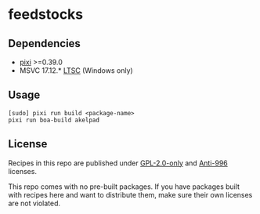 # feedstocks
## Dependencies
- [pixi][1] >=0.39.0
- MSVC 17.12.* [LTSC][2] (Windows only)
## Usage
```
[sudo] pixi run build <package-name>
pixi run boa-build akelpad
```
## License
Recipes in this repo are published under [GPL-2.0-only][3] and [Anti-996][4]
licenses.

This repo comes with no pre-built packages. If you have packages built with
recipes here and want to distribute them, make sure their own licenses are not
violated.

[1]: https://pixi.sh/
[2]: https://learn.microsoft.com/en-us/visualstudio/releases/2022/release-history#evergreen-bootstrappers
[3]: LICENSE#L1-L339
[4]: LICENSE#L343-L388
